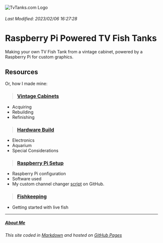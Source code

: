 <!-- This README.md file is formatted for viewing at tvtanks.com -->

![TvTanks.com Logo](https://raw.githubusercontent.com/martinvicknair/tvtanks.com/main/images/tvtanktv.JPG)

###### Last Modified: 2023/02/06 16:27:28

# Raspberry Pi Powered TV Fish Tanks

Making your own TV Fish Tank from a vintage cabinet, powered by a Raspberry Pi for custom graphics.

## Resources

Or, how I made mine:

> ### [Vintage Cabinets](https://tvtanks.com/pages/vintage-cabinets)

- Acquiring
- Rebuilding
- Refinishing

> ### [Hardware Build](https://tvtanks.com/pages/hardware)

- Electronics
- Aquarium
- Special Considerations

> ### [Raspberry Pi Setup](https://tvtanks.com/pages/raspberry-pi)

- Raspberry Pi configuration
- Software used
- My custom channel changer [script](https://github.com/martinvicknair/tvtanks.com/blob/main/channel_changer.py) on GitHub.

> ### [Fishkeeping](https://tvtanks.com/pages/fish)

- Getting started with live fish

---

##### [About Me](https://tvtanks.com/pages/about)

###### This site coded in [Markdown](https://github.com/martinvicknair/tvtanks.com/blob/main/README.md?plain=1) and hosted on [GitHub Pages](https://github.com/martinvicknair/tvtanks.com)
